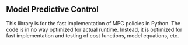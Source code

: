## Model Predictive Control

This library is for the fast implementation of MPC policies in Python. The code is in no way optimized for actual runtime. Instead, it is optimized for fast implementation and testing of cost functions, model equations, etc.
